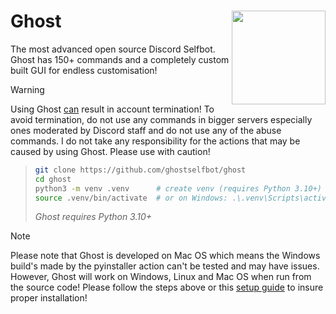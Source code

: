 # Ghost <img width="150" align="right" src="https://github.com/user-attachments/assets/00fc815f-4cb3-4078-94bf-e16cf3fc9fea">
The most advanced open source Discord Selfbot.  
Ghost has 150+ commands and a completely custom built GUI for endless customisation!  

> [!WARNING]  
> Using Ghost <ins>can</ins> result in account termination! To avoid termination, do not use any commands in bigger servers especially ones moderated by Discord staff and do not use any of the abuse commands. I do not take any responsibility for the actions that may be caused by using Ghost. Please use with caution!

<!--
> [!NOTE]
> - Fully fledged custom GUI for customising your selfbot!
> - Integrated custom scripting and theming
> - Custom image embed designed from the ground up using PIL
> - Relatively fast Nitro and Privnote sniper
> - Account backup and restore commands
-->

> ```bash
> git clone https://github.com/ghostselfbot/ghost
> cd ghost
> python3 -m venv .venv      # create venv (requires Python 3.10+)
> source .venv/bin/activate  # or on Windows: .\.venv\Scripts\activate
> ```
> _Ghost requires Python 3.10+_

<!--
<br>
<img src="https://github.com/user-attachments/assets/3ed477b8-55a4-49c5-87b2-0e8f98e3832a" width="100%">
-->

> [!NOTE]
> Please note that Ghost is developed on Mac OS which means the Windows build's made by the pyinstaller action can't be tested and may have issues. However, Ghost will work on Windows, Linux and Mac OS when run from the source code! Please follow the steps above or this [setup guide](https://github.com/orgs/ghostselfbot/discussions/5) to insure proper installation!
